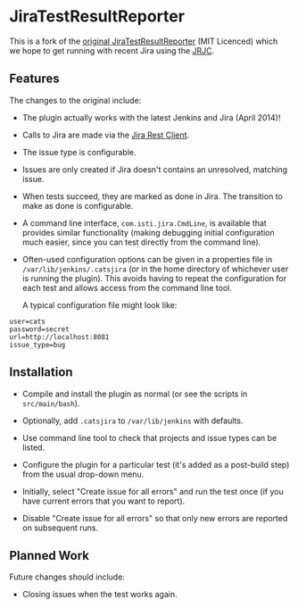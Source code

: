 JiraTestResultReporter
======================

This is a fork of the [original
JiraTestResultReporter](https://github.com/maplesteve/JiraTestResultReporter)
(MIT Licenced) which we hope to get running with recent Jira using the
[JRJC](https://ecosystem.atlassian.net/wiki/display/JRJC/Home).

## Features

The changes to the original include:

* The plugin actually works with the latest Jenkins and Jira (April
  2014)!

* Calls to Jira are made via the [Jira Rest
  Client](https://ecosystem.atlassian.net/wiki/display/JRJC/Home).

* The issue type is configurable.

* Issues are only created if Jira doesn't contains an unresolved,
  matching issue.

* When tests succeed, they are marked as done in Jira.  The transition
  to make as done is configurable.

* A command line interface, `com.isti.jira.CmdLine`, is available that
  provides similar functionality (making debugging initial
  configuration much easier, since you can test directly from the
  command line).

* Often-used configuration options can be given in a properties file
  in `/var/lib/jenkins/.catsjira` (or in the home directory of
  whichever user is running the plugin).  This avoids having to repeat
  the configuration for each test and allows access from the command
  line tool.

  A typical configuration file might look like:

```
user=cats
password=secret
url=http://localhost:8081
issue_type=bug
```

## Installation

* Compile and install the plugin as normal (or see the scripts in
  `src/main/bash`).

* Optionally, add `.catsjira` to `/var/lib/jenkins` with defaults.

* Use command line tool to check that projects and issue types can be
  listed.

* Configure the plugin for a particular test (it's added as a
  post-build step) from the usual drop-down menu.

* Initially, select "Create issue for all errors" and run the test
  once (if you have current errors that you want to report).

* Disable "Create issue for all errors" so that only new errors are
  reported on subsequent runs.

## Planned Work

Future changes should include:

* Closing issues when the test works again.


